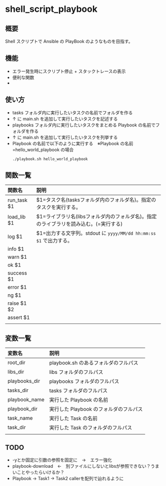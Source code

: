# shell_script_playbook

## 概要
Shell スクリプトで Ansible の PlayBook のようなものを目指す。

## 機能
- エラー発生時にスクリプト停止 + スタックトレースの表示
- 便利な関数
- 

## 使い方
- tasks フォルダ内に実行したいタスクの名前でフォルダを作る
- ↑ に main.sh を追加して実行したいタスクを記述する
- playbooks フォルダ内に実行したいタスクをまとめる Playbook の名前でフォルダを作る
- ↑ に main.sh を追加して実行したいタスクを列挙する
- Playbook の名前で以下のように実行する　※Playbook の名前=hello_world_playbook の場合
  ```
  ./playbook.sh hello_world_playbook
  ```

## 関数一覧

| 関数名 | 説明 |
| :--- | :--- |
| run_task $1 | $1=タスク名(tasksフォルダ内のフォルダ名)。指定のタスクを実行する。 |
| load_lib $1 | $1=ライブラリ名(libsフォルダ内のフォルダ名)。指定のライブラリを読み込む。(=実行する) |
| log $1 | $1=出力する文字列。stdout に `yyyy/MM/dd hh:mm:ss $1` で出力する。 |
| info $1 |  |
| warn $1 |  |
| ok $1 |  |
| success $1 |  |
| error $1 |  |
| ng $1 |  |
| raise $1 $2 |  |
| assert $1 |  |
|  |  |

## 変数一覧
| 変数名 | 説明 |
| :--- | :--- |
| root_dir | playbook.sh のあるフォルダのフルパス |
| libs_dir | libs フォルダのフルパス |
| playbooks_dir | playbooks フォルダのフルパス |
| tasks_dir | tasks フォルダのフルパス |
| playbook_name | 実行した Playbook の名前 |
| playbook_dir | 実行した Playbook のフォルダのフルパス |
| task_name | 実行した Task の名前 |
| task_dir | 実行した Task のフォルダのフルパス |
|  |  |

## TODO
- -yとか固定に引数の参照を固定に　→　エラー強化
- playbook-download　←　別ファイルにしないとlibsが参照できない？うまいことやったらいけるか？
- Playbook -> Task1 -> Task2 callerを配列で辿れるように
